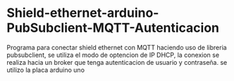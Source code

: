 # Shield-ethernet-arduino-PubSubclient-MQTT-Autenticacion
Programa para conectar shield ethernet con MQTT haciendo uso de libreria pubsubclient, se utiliza el modo de optencion de IP DHCP, la conexion se realiza hacia un broker que tenga autenticacion de usuario y contraseña. se utilizo la placa arduino uno

